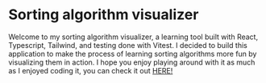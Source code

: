 # Sorting algorithm visualizer

Welcome to my sorting algorithm visualizer, a learning tool built with React, Typescript, Tailwind, and testing done with Vitest. I decided to build this application to make the process of learning sorting algorithms more fun by visualizing them in action. I hope you enjoy playing around with it as much as I enjoyed coding it, you can check it out [HERE!](https://github.com/GeraOSF/sorting-algorithm-visualizer)